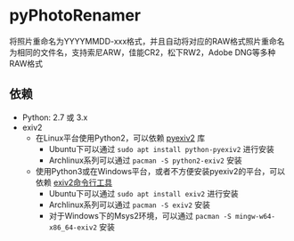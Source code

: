 # pyPhotoRenamer
将照片重命名为YYYYMMDD-xxx格式，并且自动将对应的RAW格式照片重命名为相同的文件名，支持索尼ARW，佳能CR2，松下RW2，Adobe DNG等多种RAW格式

## 依赖
* Python: 2.7 或 3.x
* exiv2
	* 在Linux平台使用Python2，可以依赖 [pyexiv2](http://tilloy.net/dev/pyexiv2/overview.html) 库
		* Ubuntu下可以通过 `sudo apt install python-pyexiv2` 进行安装
		* Archlinux系列可以通过 `pacman -S python2-exiv2` 安装
	* 使用Python3或在Windows平台，或者不方便安装pyexiv2的平台，可以依赖 [exiv2命令行工具](http://www.exiv2.org/)
		* Ubuntu下可以通过 `sudo apt install exiv2` 进行安装
		* Archlinux系列可以通过 `pacman -S exiv2` 安装
		* 对于Windows下的Msys2环境，可以通过 `pacman -S mingw-w64-x86_64-exiv2` 安装
